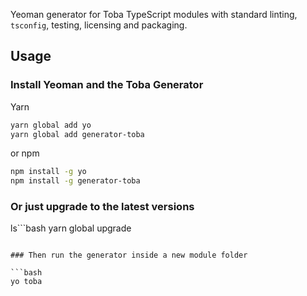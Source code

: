 Yeoman generator for Toba TypeScript modules with standard linting, `tsconfig`, testing, licensing and packaging.

## Usage

### Install Yeoman and the Toba Generator

Yarn
```bash
yarn global add yo
yarn global add generator-toba
```

or npm
```bash
npm install -g yo
npm install -g generator-toba

```

### Or just upgrade to the latest versions

ls```bash
yarn global upgrade
```

### Then run the generator inside a new module folder

```bash
yo toba
```

